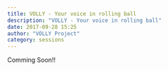 ```yaml
---
title: VOLLY - Your voice in rolling ball
description: "VOLLY - Your voice in rolling ball"
date: 2017-09-28 15:25
author: "VOLLY Project"
category: sessions
---
```

Comming Soon!!
